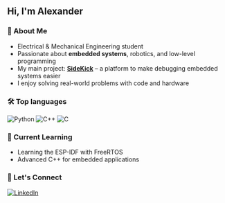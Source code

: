## Hi, I'm Alexander

### 📌 About Me
- Electrical & Mechanical Engineering student
- Passionate about **embedded systems**, robotics, and low-level programming
- My main project: **[SideKick](https://github.com/Sidekick-Robotics/Sight)** – a platform to make debugging embedded systems easier
- I enjoy solving real-world problems with code and hardware

### 🛠️ Top languages
![Python](https://img.shields.io/badge/Python-3776AB?style=flat&logo=python&logoColor=white)
![C++](https://img.shields.io/badge/C%2B%2B-00599C?style=flat&logo=c%2B%2B&logoColor=white)
![C](https://img.shields.io/badge/C-A8B9CC?style=flat&logo=c&logoColor=black)

### 🌱 Current Learning
- Learning the ESP-IDF with FreeRTOS
- Advanced C++ for embedded applications

### 🤝 Let's Connect
[![LinkedIn](https://img.shields.io/badge/LinkedIn-blue?style=flat&logo=linkedin&logoColor=white)](https://www.linkedin.com/in/alexander-armitage-69a429334/)
